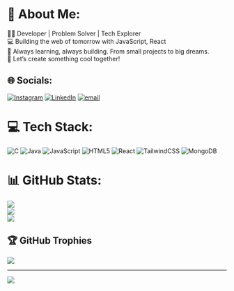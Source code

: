 # 💫 About Me:
👨‍💻 Developer | Problem Solver | Tech Explorer<br>💻 Building the web of tomorrow with JavaScript, React<br>🌱 Always learning, always building. From small projects to big dreams.<br>🚀 Let’s create something cool together!<br>


## 🌐 Socials:
[![Instagram](https://img.shields.io/badge/Instagram-%23E4405F.svg?logo=Instagram&logoColor=white)](https://www.instagram.com/accounts/login/?next=%2Fmanishverma0322%2F&source=omni_redirect) [![LinkedIn](https://img.shields.io/badge/LinkedIn-%230077B5.svg?logo=linkedin&logoColor=white)](https://www.linkedin.com/in/manish-verma-56532722a) [![email](https://img.shields.io/badge/Email-D14836?logo=gmail&logoColor=white)](mailto:manish8006406786@gmail.com) 

# 💻 Tech Stack:
![C](https://img.shields.io/badge/c-%2300599C.svg?style=for-the-badge&logo=c&logoColor=white) ![Java](https://img.shields.io/badge/java-%23ED8B00.svg?style=for-the-badge&logo=openjdk&logoColor=white) ![JavaScript](https://img.shields.io/badge/javascript-%23323330.svg?style=for-the-badge&logo=javascript&logoColor=%23F7DF1E) ![HTML5](https://img.shields.io/badge/html5-%23E34F26.svg?style=for-the-badge&logo=html5&logoColor=white) ![React](https://img.shields.io/badge/react-%2320232a.svg?style=for-the-badge&logo=react&logoColor=%2361DAFB) ![TailwindCSS](https://img.shields.io/badge/tailwindcss-%2338B2AC.svg?style=for-the-badge&logo=tailwind-css&logoColor=white) ![MongoDB](https://img.shields.io/badge/MongoDB-%234ea94b.svg?style=for-the-badge&logo=mongodb&logoColor=white)
# 📊 GitHub Stats:
![](https://github-readme-stats.vercel.app/api?username=ManishVerma4903&theme=dark&hide_border=false&include_all_commits=false&count_private=false)<br/>
![](https://github-readme-streak-stats.herokuapp.com/?user=ManishVerma4903&theme=dark&hide_border=false)<br/>
![](https://github-readme-stats.vercel.app/api/top-langs/?username=ManishVerma4903&theme=dark&hide_border=false&include_all_commits=false&count_private=false&layout=compact)

## 🏆 GitHub Trophies
![](https://github-profile-trophy.vercel.app/?username=ManishVerma4903&theme=radical&no-frame=true&no-bg=true&margin-w=4)

---
[![](https://visitcount.itsvg.in/api?id=ManishVerma4903&icon=0&color=0)](https://visitcount.itsvg.in)

<!-- Proudly created with GPRM ( https://gprm.itsvg.in ) -->
